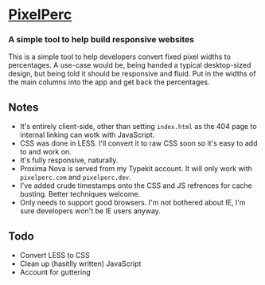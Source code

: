 # [PixelPerc](http://pixelperc.com)
### A simple tool to help build responsive websites

This is a simple tool to help developers convert fixed pixel widths to percentages. A use-case would be, being handed a typical desktop-sized design, but being told it should be responsive and fluid. Put in the widths of the main columns into the app and get back the percentages.

## Notes

* It's entirely client-side, other than setting `index.html` as the 404 page to internal linking can wotk with JavaScript.
* CSS was done in LESS. I'll convert it to raw CSS soon so it's easy to add to and work on.
* It's fully responsive, naturally.
* Proxima Nova is served from my Typekit account. It will only work with `pixelperc.com` and `pixelperc.dev`.
* I've added crude timestamps onto the CSS and JS refrences for cache busting. Better techniques welcome.
* Only needs to support good browsers. I'm not bothered about IE, I'm sure developers won't be IE users anyway.

## Todo

* Convert LESS to CSS
* Clean up (hasitlly written) JavaScript
* Account for guttering